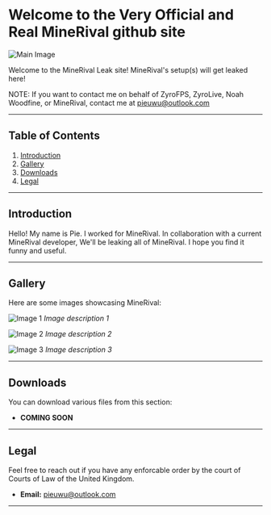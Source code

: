 # Welcome to the Very Official and Real MineRival github site

![Main Image](https://pufferfish.host/_next/static/images/minerival-655b5648c26959c1091903bf2cd09817.png.webp)

Welcome to the MineRival Leak site! MineRival's setup(s) will get leaked here!

NOTE: If you want to contact me on behalf of ZyroFPS, ZyroLive, Noah Woodfine, or MineRival, contact me at pieuwu@outlook.com

---

## Table of Contents
1. [Introduction](#introduction)
2. [Gallery](#gallery)
3. [Downloads](#downloads)
4. [Legal](#legal)

---

## Introduction
Hello! My name is Pie. I worked for MineRival. In collaboration with a current MineRival developer, We'll be leaking all of MineRival. I hope you find it funny and useful.

---

## Gallery
Here are some images showcasing MineRival:

![Image 1](https://via.placeholder.com/300x200)
*Image description 1*

![Image 2](https://via.placeholder.com/300x200)
*Image description 2*

![Image 3](https://via.placeholder.com/300x200)
*Image description 3*

---

## Downloads
You can download various files from this section:

- **COMING SOON**
---

## Legal
Feel free to reach out if you have any enforcable order by the court of Courts of Law of the United Kingdom.

- **Email:** pieuwu@outlook.com

---

